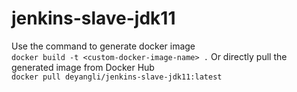 # jenkins-slave-jdk11
Use the command to generate docker image<br/>
`docker build -t <custom-docker-image-name> .`
Or directly pull the generated image from Docker Hub<br/>
`docker pull deyangli/jenkins-slave-jdk11:latest`
